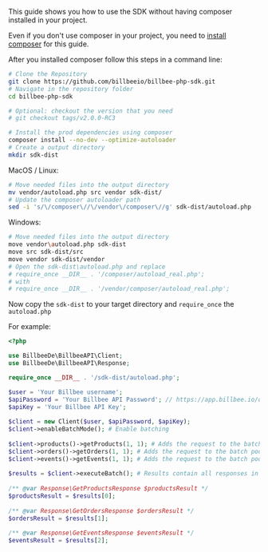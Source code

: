 This guide shows you how to use the SDK without having composer installed in your project.

Even if you don't use composer in your project, you need to [install composer](https://getcomposer.org/download/) for this guide.

After you installed composer follow this steps in a command line:

```bash
# Clone the Repository
git clone https://github.com/billbeeio/billbee-php-sdk.git
# Navigate in the repository folder
cd billbee-php-sdk

# Optional: checkout the version that you need
# git checkout tags/v2.0.0-RC3

# Install the prod dependencies using composer
composer install --no-dev --optimize-autoloader
# Create a output directory
mkdir sdk-dist
```

MacOS / Linux:
```bash
# Move needed files into the output directory
mv vendor/autoload.php src vendor sdk-dist/
# Update the composer autoloader path
sed -i 's/\/composer\//\/vendor\/composer\//g' sdk-dist/autoload.php
```

Windows:
```bash
# Move needed files into the output directory
move vendor\autoload.php sdk-dist
move src sdk-dist/src
move vendor sdk-dist/vendor
# Open the sdk-dist\autoload.php and replace
# require_once __DIR__ . '/composer/autoload_real.php';
# with
# require_once __DIR__ . '/vendor/composer/autoload_real.php';
```

Now copy the `sdk-dist` to your target directory and `require_once` the `autoload.php`

For example:

```php
<?php

use BillbeeDe\BillbeeAPI\Client;
use BillbeeDe\BillbeeAPI\Response;

require_once __DIR__ . '/sdk-dist/autoload.php';

$user = 'Your Billbee username';
$apiPassword = 'Your Billbee API Password'; // https://app.billbee.io/de/settings/api
$apiKey = 'Your Billbee API Key';
 
$client = new Client($user, $apiPassword, $apiKey);
$client->enableBatchMode(); # Enable batching
 
$client->products()->getProducts(1, 1); # Adds the request to the batch pool / returns null
$client->orders()->getOrders(1, 1); # Adds the request to the batch pool / returns null
$client->events()->getEvents(1, 1); # Adds the request to the batch pool / returns null
 
$results = $client->executeBatch(); # Results contain all responses in the added order
 
/** @var Response\GetProductsResponse $productsResult */
$productsResult = $results[0];
 
/** @var Response\GetOrdersResponse $ordersResult */
$ordersResult = $results[1];
 
/** @var Response\GetEventsResponse $eventsResult */
$eventsResult = $results[2];
```
